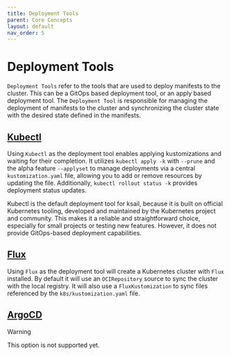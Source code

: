 ```yaml
---
title: Deployment Tools
parent: Core Concepts
layout: default
nav_order: 5
---
```


# Deployment Tools

`Deployment Tools` refer to the tools that are used to deploy manifests to the cluster. This can be a GitOps based deployment tool, or an apply based deployment tool. The `Deployment Tool` is responsible for managing the deployment of manifests to the cluster and synchronizing the cluster state with the desired state defined in the manifests.

## [Kubectl](https://kubernetes.io/docs/reference/kubectl/overview/)

Using `Kubectl` as the deployment tool enables applying kustomizations and waiting for their completion. It utilizes `kubectl apply -k` with `--prune` and the alpha feature `--applyset` to manage deployments via a central `kustomization.yaml` file, allowing you to add or remove resources by updating the file. Additionally, `kubectl rollout status -k` provides deployment status updates.

Kubectl is the default deployment tool for ksail, because it is built on official Kubernetes tooling, developed and maintained by the Kubernetes project and community. This makes it a reliable and straightforward choice, especially for small projects or testing new features. However, it does not provide GitOps-based deployment capabilities.

## [Flux](https://fluxcd.io/)

Using `Flux` as the deployment tool will create a Kubernetes cluster with `Flux` installed. By default it will use an `OCIRepository` source to sync the cluster with the local registry. It will also use a `FluxKustomization` to sync files referenced by the `k8s/kustomization.yaml` file.

## [ArgoCD](https://argo-cd.readthedocs.io/en/stable/)

> [!WARNING]
> This option is not supported yet.
